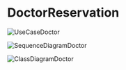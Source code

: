 # DoctorReservation
![UseCaseDoctor](https://github.com/user-attachments/assets/b4a9918d-d6b0-4688-a2c5-e01acd7617b5)





![SequenceDiagramDoctor](https://github.com/user-attachments/assets/35b522cd-73b1-4322-b462-726bab4433c6)





![ClassDiagramDoctor](https://github.com/user-attachments/assets/d4879539-c8c9-4507-bef6-19d062b1b681)


